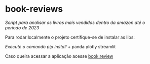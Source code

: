 # book-reviews
*Script para analisar os livros mais vendidos dentro da amazon até o período de 2023*

Para rodar localmente o projeto certifique-se de instalar as libs:

*Execute o comando pip install* + 
    panda
    plotly
    streamlit

Caso queira acessar a aplicação acesse [book review](https://book-reviews.streamlit.app)
